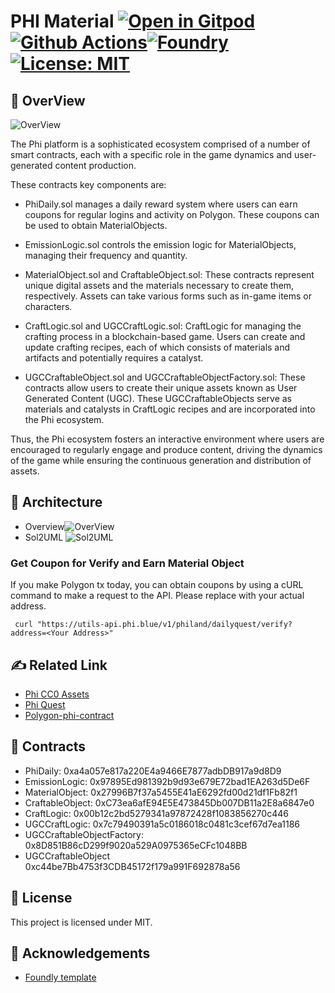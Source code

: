 # PHI Material [![Open in Gitpod][gitpod-badge]][gitpod] [![Github Actions][gha-badge]][gha][![Foundry][foundry-badge]][foundry][![License: MIT][license-badge]][license]

[gitpod]: https://gitpod.io/#https://github.com/PHI-LABS-INC/DailyMaterial
[gitpod-badge]: https://img.shields.io/badge/Gitpod-Open%20in%20Gitpod-FFB45B?logo=gitpod
[gha]: https://github.com/PHI-LABS-INC/DailyMaterial/actions
[gha-badge]: https://github.com/PHI-LABS-INC/DailyMaterial/actions/workflows/ci.yml/badge.svg
[foundry]: https://getfoundry.sh/
[foundry-badge]: https://img.shields.io/badge/Built%20with-Foundry-FFDB1C.svg
[license]: https://opensource.org/licenses/MIT
[license-badge]: https://img.shields.io/badge/License-MIT-blue.svg

## 🏁 OverView

![OverView](/asset/phi.png)

The Phi platform is a sophisticated ecosystem comprised of a number of smart contracts, each with a specific role in the
game dynamics and user-generated content production.

These contracts key components are:

- PhiDaily.sol manages a daily reward system where users can earn coupons for regular logins and activity on Polygon.
  These coupons can be used to obtain MaterialObjects.

- EmissionLogic.sol controls the emission logic for MaterialObjects, managing their frequency and quantity.

- MaterialObject.sol and CraftableObject.sol: These contracts represent unique digital assets and the materials
  necessary to create them, respectively. Assets can take various forms such as in-game items or characters.

- CraftLogic.sol and UGCCraftLogic.sol: CraftLogic for managing the crafting process in a blockchain-based game. Users
  can create and update crafting recipes, each of which consists of materials and artifacts and potentially requires a
  catalyst.

- UGCCraftableObject.sol and UGCCraftableObjectFactory.sol: These contracts allow users to create their unique assets
  known as User Generated Content (UGC). These UGCCraftableObjects serve as materials and catalysts in CraftLogic
  recipes and are incorporated into the Phi ecosystem.

Thus, the Phi ecosystem fosters an interactive environment where users are encouraged to regularly engage and produce
content, driving the dynamics of the game while ensuring the continuous generation and distribution of assets.

## 🧐 Architecture

- Overview![OverView](/asset/image_overview.png)
- Sol2UML ![Sol2UML](/asset/classDiagram.svg)

### Get Coupon for Verify and Earn Material Object

If you make Polygon tx today, you can obtain coupons by using a cURL command to make a request to the API. Please
replace <Your Address> with your actual address.

```
 curl "https://utils-api.phi.blue/v1/philand/dailyquest/verify?address=<Your Address>"
```

## ✍️ Related Link

- [Phi CC0 Assets](https://github.com/PHI-LABS-INC/phi-objects)
- [Phi Quest](https://quest.philand.xyz/)
- [Polygon-phi-contract](https://github.com/PHI-LABS-INC/Polygon-phi-contract)

## 🔧 Contracts

- PhiDaily: 0xa4a057e817a220E4a9466E7877adbDB917a9d8D9
- EmissionLogic: 0x97895Ed981392b9d93e679E72bad1EA263d5De6F
- MaterialObject: 0x27996B7f37a5455E41aE6292fd00d21df1Fb82f1
- CraftableObject: 0xC73ea6afE94E5E473845Db007DB11a2E8a6847e0
- CraftLogic: 0x00b12c2bd5279341a97872428f1083856270c446
- UGCCraftLogic: 0x7c79490391a5c0186018c0481c3cef67d7ea1186
- UGCCraftableObjectFactory: 0x8D851B86cD299f9020a529A0975365eCFc1048BB
- UGCCraftableObject 0xc44be7Bb4753f3CDB45172f179a991F692878a56

## 🎈 License

This project is licensed under MIT.

## 🎉 Acknowledgements

- [Foundly template](https://github.com/PaulRBerg/foundry-template)
